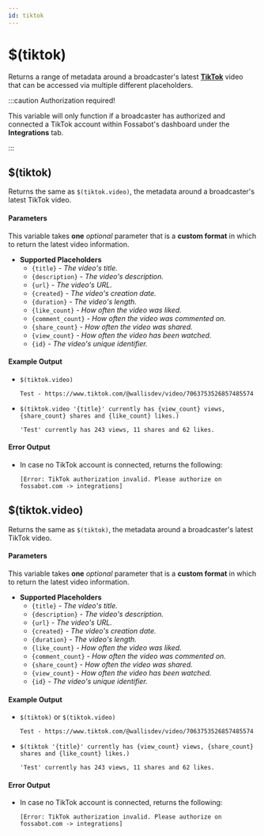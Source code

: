 ```yaml
---
id: tiktok
---
```


# $(tiktok)

Returns a range of metadata around a broadcaster's latest [**TikTok**](https://www.tiktok.com/en/) video that can be accessed via multiple different placeholders.

:::caution Authorization required!

This variable will only function if a broadcaster has authorized and connected a TikTok account within Fossabot's dashboard under the **Integrations** tab.

:::

## $(tiktok)

Returns the same as `$(tiktok.video)`, the metadata around a broadcaster's latest TikTok video.

#### Parameters

This variable takes **one** *optional* parameter that is a **custom format** in which to return the latest video information.

* **Supported Placeholders**
  * `{title}` - *The video's title.*
  * `{description}` - *The video's description.*
  * `{url}` - *The video's URL.*
  * `{created}` - *The video's creation date.*
  * `{duration}` - *The video's length.*
  * `{like_count}` - *How often the video was liked.*
  * `{comment_count}` - *How often the video was commented on.*
  * `{share_count}` - *How often the video was shared.*
  * `{view_count}` - *How often the video has been watched.*
  * `{id}` - *The video's unique identifier.*

#### Example Output

* `$(tiktok.video)`

    ```
    Test - https://www.tiktok.com/@wallisdev/video/7063753526857485574
    ```

* `$(tiktok.video '{title}' currently has {view_count} views, {share_count} shares and {like_count} likes.)`

    ```
    'Test' currently has 243 views, 11 shares and 62 likes.
    ```

#### Error Output

* In case no TikTok account is connected, returns the following:

    ```
    [Error: TikTok authorization invalid. Please authorize on fossabot.com -> integrations] 
    ```

## $(tiktok.video)

Returns the same as `$(tiktok)`, the metadata around a broadcaster's latest TikTok video.

#### Parameters

This variable takes **one** *optional* parameter that is a **custom format** in which to return the latest video information.

* **Supported Placeholders**
  * `{title}` - *The video's title.*
  * `{description}` - *The video's description.*
  * `{url}` - *The video's URL.*
  * `{created}` - *The video's creation date.*
  * `{duration}` - *The video's length.*
  * `{like_count}` - *How often the video was liked.*
  * `{comment_count}` - *How often the video was commented on.*
  * `{share_count}` - *How often the video was shared.*
  * `{view_count}` - *How often the video has been watched.*
  * `{id}` - *The video's unique identifier.*

#### Example Output

* `$(tiktok)` or `$(tiktok.video)`

    ```
    Test - https://www.tiktok.com/@wallisdev/video/7063753526857485574
    ```

* `$(tiktok '{title}' currently has {view_count} views, {share_count} shares and {like_count} likes.)`

    ```
    'Test' currently has 243 views, 11 shares and 62 likes.
    ```

#### Error Output

* In case no TikTok account is connected, returns the following:

    ```
    [Error: TikTok authorization invalid. Please authorize on fossabot.com -> integrations] 
    ```
